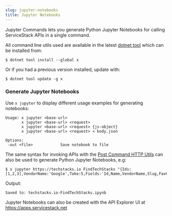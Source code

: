 ```yaml
---
slug: jupyter-notebooks
title: Jupyter Notebooks
---
```


Jupyter Commands lets you generate Python Jupyter Notebooks for calling ServiceStack APIs in a single command.

All command line utils used are available in the latest [dotnet tool](/dotnet-tool) which can be installed from:

    $ dotnet tool install --global x 

Or if you had a previous version installed, update with:

    $ dotnet tool update -g x

### Generate Jupyter Notebooks

Use `x jupyter` to display different usage examples for generating notebooks:

```
Usage: x jupyter <base-url>
       x jupyter <base-url> <request>
       x jupyter <base-url> <request> {js-object}
       x jupyter <base-url> <request> < body.json

Options:
 -out <file>            Save notebook to file
```

The same syntax for invoking APIs with the [Post Command HTTP Utils](/post-command) can also be used to generate Python Jupyter Notebooks, e.g:

    $ x jupyter https://techstacks.io FindTechStacks "{Ids:[1,2,3],VendorName:'Google',Take:5,Fields:'Id,Name,VendorName,Slug,FavCount,ViewCount'}"

Output:

```
Saved to: techstacks.io-FindTechStacks.ipynb
```

Jupyter Notebooks can also be created with the API Explorer UI at https://apps.servicestack.net